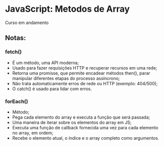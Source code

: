# JavaScript: Metodos de Array

Curso em andamento

## Notas: 

### fetch()

- É um método, uma API moderna;
- Usado para fazer requisições HTTP e recuperar recursos em uma rede;
- Retorna uma promisse, que permite encadear métodos then(), parar manipular diferentes etapas do processo assíncrono;
- Não trata automaticamente erros de rede ou HTTP (exemplo: 404/500);
- O catch() é usado para lidar com erros. 

### forEach()

- Método;
- Pega cada elemento do array e executa a função que será passada;
- Uma maneira de iterar sobre os elementos do array em JS;
- Executa uma função de callback fornecida uma vez para cada elemento no array, em ordem;
- Recebe o elemento atual, o índice e o array completo como argumentos.





